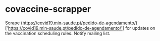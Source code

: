 # covaccine-scrapper

Scrape (https://covid19.min-saude.pt/pedido-de-agendamento/)['https://covid19.min-saude.pt/pedido-de-agendamento/'] for updates on the vaccination scheduling rules. Notify mailing list.
